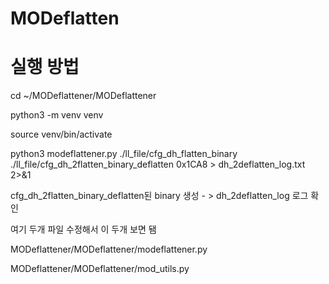 # MODeflatten


# 실행 방법
cd ~/MODeflattener/MODeflattener

python3 -m venv venv

source venv/bin/activate

python3 modeflattener.py ./ll_file/cfg_dh_flatten_binary ./ll_file/cfg_dh_2flatten_binary_deflatten 0x1CA8 > dh_2deflatten_log.txt 2>&1


 cfg_dh_2flatten_binary_deflatten된 binary 생성 - > dh_2deflatten_log 로그 확인 

여기 두개 파일 수정해서 이 두개 보면 됌

MODeflattener/MODeflattener/modeflattener.py

MODeflattener/MODeflattener/mod_utils.py




